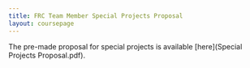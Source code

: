 ```yaml
---
title: FRC Team Member Special Projects Proposal
layout: coursepage
---
```


The pre-made proposal for special projects is available [here](Special Projects Proposal.pdf).
